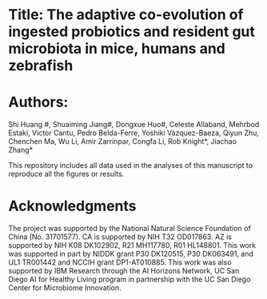 # Title: The adaptive co-evolution of ingested probiotics and resident gut microbiota in mice, humans and zebrafish
# Authors:
Shi Huang #, Shuaiming Jiang#, Dongxue Huo#, Celeste Allaband, Mehrbod Estaki, Victor Cantu, Pedro Belda-Ferre, Yoshiki Vázquez-Baeza, Qiyun Zhu, Chenchen Ma, Wu Li,  Amir Zarrinpar, Congfa Li, Rob Knight*, Jiachao Zhang*

This repository includes all data used in the analyses of this manuscript to reproduce all the figures or results.

# Acknowledgments
The project was supported by the National Natural Science Foundation of China (No. 31701577). CA is supported by NIH T32 OD017863. AZ is supported by NIH K08 DK102902, R21 MH117780, R01 HL148801. This work was supported in part by NIDDK grant P30 DK120515, P30 DK063491, and UL1 TR001442 and NCCIH grant DP1-AT010885. This work was also supported by IBM Research through the AI Horizons Network, UC San Diego AI for Healthy Living program in partnership with the UC San Diego Center for Microbiome Innovation.



